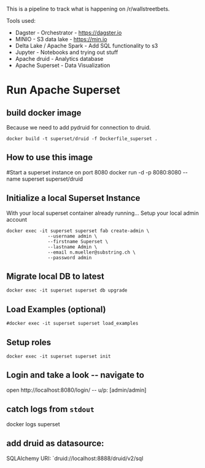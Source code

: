 This is a pipeline to track what is happening on /r/wallstreetbets.

Tools used:

- Dagster - Orchestrator - https://dagster.io
- MINIO - S3 data lake - https://min.io
- Delta Lake / Apache Spark - Add SQL functionality to s3
- Jupyter - Notebooks and trying out stuff
- Apache druid - Analytics database
- Apache Superset - Data Visualization

# Run Apache Superset

## build docker image

Because we need to add pydruid for connection to druid.

```
docker build -t superset/druid -f Dockerfile_superset .
```

## How to use this image

#Start a superset instance on port 8080
docker run -d -p 8080:8080 --name superset superset/druid

## Initialize a local Superset Instance

With your local superset container already running...
Setup your local admin account

```
docker exec -it superset superset fab create-admin \
               --username admin \
               --firstname Superset \
               --lastname Admin \
               --email n.mueller@substring.ch \
               --password admin
```

## Migrate local DB to latest

`docker exec -it superset superset db upgrade`

## Load Examples (optional)

`#docker exec -it superset superset load_examples`

## Setup roles

`docker exec -it superset superset init`

## Login and take a look -- navigate to

open http://localhost:8080/login/ -- u/p: [admin/admin]

## catch logs from `stdout`

docker logs superset

## add druid as datasource:

SQLAlchemy URI: `druid://localhost:8888/druid/v2/sql

